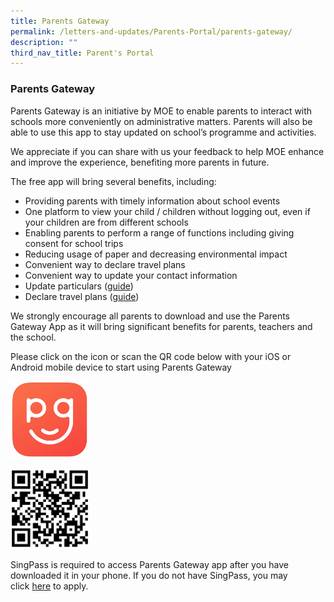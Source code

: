 ```yaml
---
title: Parents Gateway
permalink: /letters-and-updates/Parents-Portal/parents-gateway/
description: ""
third_nav_title: Parent's Portal
---
```

### Parents Gateway

Parents Gateway is an initiative by MOE to enable parents to interact with schools more conveniently on administrative matters. Parents will also be able to use this app to stay updated on school’s programme and activities.  
  
We appreciate if you can share with us your feedback to help MOE enhance and improve the experience, benefiting more parents in future.  
  

The free app will bring several benefits, including: 

*   Providing parents with timely information about school events 
*   One platform to view your child / children without logging out, even if your children are from different schools
*   Enabling parents to perform a range of functions including giving consent for school trips 
*   Reducing usage of paper and decreasing environmental impact
*   Convenient way to declare travel plans
*   Convenient way to update your contact information
*   Update particulars ([guide](/files/Update%20your%20contact%20details%20in%20Parents%20Gateway.pdf))
*   Declare travel plans ([guide](/files/Parents%20Guide%20for%20PG%20Travel%20Declaration.pdf))

We strongly encourage all parents to download and use the Parents Gateway App as it will bring significant benefits for parents, teachers and the school.

  

Please click on the icon or scan the QR code below with your iOS or Android mobile device to start using Parents Gateway

<p><a href="http://onelink.to/9ufxr4?&dev=other"><img style="width:25%" src="/images/gateway1.png"></a></p>

<p><a href="http://onelink.to/9ufxr4?&dev=other"><img style="width:25%" src="/images/gateway2.png"></a></p>

SingPass is required to access Parents Gateway app after you have downloaded it in your phone. If you do not have SingPass, you may click [here](https://www.singpass.gov.sg/singpass/register/instructions) to apply.